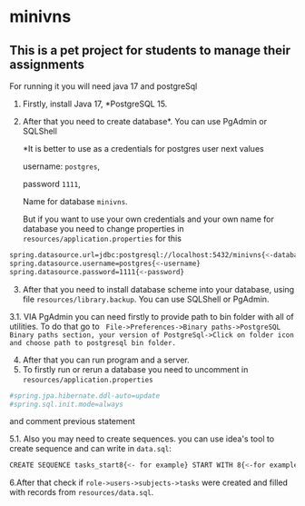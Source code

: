 # minivns

## This is a pet project for students to manage their assignments

For running it you will need java 17 and postgreSql

1. Firstly, install Java 17, *PostgreSQL 15.


2. After that you need to create database*. You can use PgAdmin or SQLShell

	*It is better to use as a credentials for  postgres user next values 
	
	username: `postgres`,

	password `1111`,

	Name for database `minivns`.
	
	But if you want to use your own credentials and your own name for database you need to change properties in `resources/application.properties` for this

```sh
spring.datasource.url=jdbc:postgresql://localhost:5432/minivns{<-database name}
spring.datasource.username=postgres{<-username}
spring.datasource.password=1111{<-password}
```
3. After that you need to install database scheme into your database, using file `resources/library.backup`. You can use SQLShell or PgAdmin.

3.1. VIA  PgAdmin you can need firstly to provide path to bin folder with all of utilities.
	To do that go to
``` File->Preferences->Binary paths->PostgreSQL Binary paths section, your version of PostgreSql->Click on folder icon and choose path to postgresql bin folder.```

4. After that you can run program and a server.
5. To firstly run or rerun a database you need to uncomment in `resources/application.properties`
```sh
#spring.jpa.hibernate.ddl-auto=update
#spring.sql.init.mode=always 
```
   and comment previous statement

5.1. Also you may need  to create sequences. you can use  idea's tool to create sequence and can write in `data.sql`:	
```sh
CREATE SEQUENCE tasks_start8{<- for example} START WITH 8{<-for example} INCREMENT BY 1{<- for example} START 8 RESTART 8;
```
6.After that check if `role->users->subjects->tasks` were created and filled with records from `resources/data.sql`.